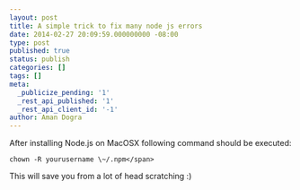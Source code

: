 ```yaml
---
layout: post
title: A simple trick to fix many node js errors
date: 2014-02-27 20:09:59.000000000 -08:00
type: post
published: true
status: publish
categories: []
tags: []
meta:
  _publicize_pending: '1'
  _rest_api_published: '1'
  _rest_api_client_id: '-1'
author: Aman Dogra
---
```

After installing Node.js on MacOSX following command should be executed:

```
chown -R yourusername \~/.npm</span>
```

This will save you from a lot of head scratching :)
